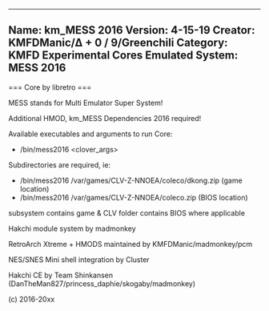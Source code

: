 -----------------------
Name: km_MESS 2016
Version: 4-15-19
Creator: KMFDManic/∆ + 0 / 9/Greenchili
Category: KMFD Experimental Cores
Emulated System: MESS 2016
-----------------------
=== Core by libretro ===

MESS stands for Multi Emulator Super System!

Additional HMOD, km_MESS Dependencies 2016 required!

Available executables and arguments to run Core:
- /bin/mess2016 <rom> <clover_args>

Subdirectories are required, ie: 

- /bin/mess2016 /var/games/CLV-Z-NNOEA/coleco/dkong.zip (game location)
- /bin/mess2016 /var/games/CLV-Z-NNOEA/coleco.zip (BIOS location)

subsystem contains game & CLV folder contains BIOS where applicable

Hakchi module system by madmonkey

RetroArch Xtreme + HMODS maintained by KMFDManic/madmonkey/pcm

NES/SNES Mini shell integration by Cluster

Hakchi CE by Team Shinkansen (DanTheMan827/princess_daphie/skogaby/madmonkey)

(c) 2016-20xx
